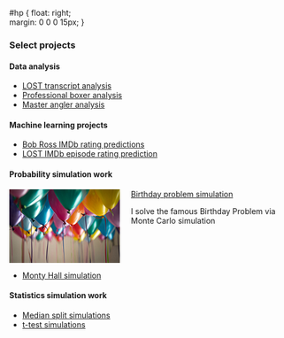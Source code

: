 #hp  {
float: right;    
 margin: 0 0 0 15px;
}

### Select projects

#### Data analysis

- [LOST transcript analysis](https://github.com/cookm346/lost_transcript_analysis)
- [Professional boxer analysis](https://github.com/cookm346/empirical_bayes_boxing)
- [Master angler analysis](https://github.com/cookm346/master_angler_analysis)

#### Machine learning projects
- [Bob Ross IMDb rating predictions](https://github.com/cookm346/bob_ross_imdb)
- [LOST IMDb episode rating prediction](https://github.com/cookm346/lost_episode_analysis)

#### Probability simulation work

<a href="https://github.com/cookm346/birthday_problem_simulation"><img align="left" src="images/adi-goldstein-Hli3R6LKibo-unsplash_small.jpg" style="margin-right: 20px;"></a> [Birthday problem simulation](https://github.com/cookm346/birthday_problem_simulation) 

I solve the famous Birthday Problem via Monte Carlo simulation

<br clear="left"/>

- [Monty Hall simulation](https://github.com/cookm346/monty_hall_simulation)

#### Statistics simulation work
- [Median split simulations](https://github.com/cookm346/median_split_simulation)
- [t-test simulations](https://github.com/cookm346/t_test_simulation)
